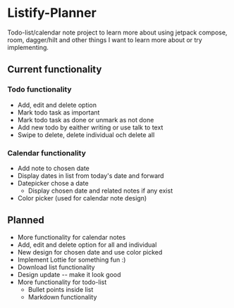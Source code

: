 # Listify-Planner

Todo-list/calendar note project to learn more about using jetpack compose, room, dagger/hilt and other things I want to learn more about or try implementing.

## Current functionality
### Todo functionality
  -  Add, edit and delete option
  -  Mark todo task as important
  -  Mark todo task as done or unmark as not done
  -  Add new todo by eaither writing or use talk to text
  -  Swipe to delete, delete individual och delete all
### Calendar functionality
  -  Add note to chosen date
  -  Display dates in list from today's date and forward
  -  Datepicker chose a date
      - Display chosen date and related notes if any exist
  -  Color picker (used for calendar note design)

## Planned
-  More functionality for calendar notes
  - Add, edit and delete option for all and individual
  - New design for chosen date and use color picked
- Implement Lottie for something fun :)
- Download list functionality
- Design update -- make it look good
- More functionality for todo-list
  - Bullet points inside list
  - Markdown functionality
